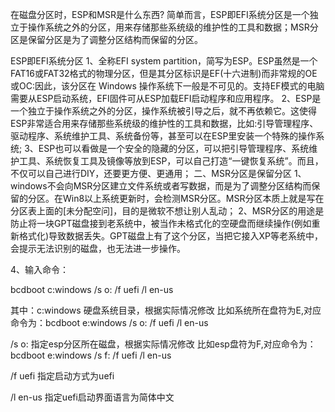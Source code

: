 在磁盘分区时，ESP和MSR是什么东西?
简单而言，ESP即EFI系统分区是一个独立于操作系统之外的分区，用来存储那些系统级的维护性的工具和数据；MSR分区是保留分区是为了调整分区结构而保留的分区。

ESP即EFI系统分区
1、全称EFI system partition，简写为ESP。ESP虽然是一个FAT16或FAT32格式的物理分区，但是其分区标识是EF(十六进制)而非常规的OE或OC:因此，该分区在 Windows 操作系统下一般是不可见的。支持EF模式的电脑需要从ESP启动系统，EFI固件可从ESP加载EFI启动程序和应用程序。
2、ESP是一个独立于操作系统之外的分区，操作系统被引导之后，就不再依赖它。这使得ESP非常适合用来存储那些系统级的维护性的工具和数据，比如:引导管理程序、驱动程序、系统维护工具、系统备份等，甚至可以在ESP里安装一个特殊的操作系统;
3、ESP也可以看做是一个安全的隐藏的分区，可以把引导管理程序、系统维护工具、系统恢复工具及镜像等放到ESP，可以自己打造“一键恢复系统”。而且，不仅可以自己进行DIY，还要更方便、更通用；
二、MSR分区是保留分区
1、windows不会向MSR分区建立文件系统或者写数据，而是为了调整分区结构而保留的分区。在Win8以上系统更新时，会检测MSR分区。MSR分区本质上就是写在分区表上面的[未分配空问]，目的是微软不想让别人乱动；
2、MSR分区的用途是防止将一块GPT磁盘接到老系统中，被当作未格式化的空硬盘而继续操作(例如重新格式化)导致数据丢失。GPT磁盘上有了这个分区，当把它接入XP等老系统中，会提示无法识别的磁盘，也无法进一步操作。

4、输入命令：

bcdboot c:windows /s o: /f uefi /l en-us


其中：c:windows 硬盘系统目录，根据实际情况修改
比如系统所在盘符为E,对应命令为：bcdboot e:windows /s o: /f uefi /l en-us

/s o: 指定esp分区所在磁盘，根据实际情况修改
比如esp盘符为F,对应命令为：bcdboot e:windows /s f: /f uefi /l en-us

/f uefi 指定启动方式为uefi

/l en-us 指定uefi启动界面语言为简体中文